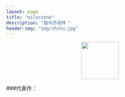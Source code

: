 ```yaml
---
layout: page
title: "milestone"
description: "独木亦成林 "
header-img: "img/zhihu.jpg"
---
```



<center>
    <p><img src="https://farm5.staticflickr.com/4307/36077095691_773f91a9b3_t.jpg" width="100" height="100"></p>
</center>


###代表作：






